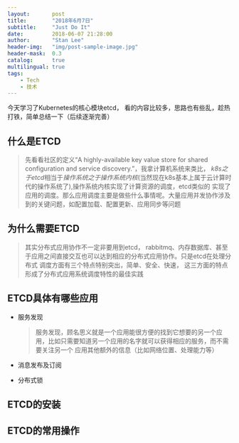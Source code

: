 ```yaml
---
layout:       post
title:        "2018年6月7日"
subtitle:     "Just Do It"
date:         2018-06-07 21:28:00
author:       "Stan Lee"
header-img:   "img/post-sample-image.jpg"
header-mask:  0.3
catalog:      true
multilingual: true
tags:
    - Tech
    - 技术
---
```


今天学习了Kubernetes的核心模块etcd， 看的内容比较多，思路也有些乱，趁热打铁，简单总结一下（后续逐渐完善）
## 什么是ETCD
> 先看看社区的定义“A highly-available key value store for shared configuration and service discovery.”，我拿计算机系统来类比，
 *k8s之于etcd*相当于*操作系统之于操作系统内核*(当然现在k8s基本上属于云计算时代的操作系统了),操作系统内核实现了计算资源的调度，etcd类似的
 实现了应用的调度。那么应用调度主要是做些什么事情呢。大量应用并发协作涉及到的关键问题，如配置加载、配置更新、应用同步等问题
  

## 为什么需要ETCD
> 其实分布式应用协作不一定非要用到etcd， rabbitmq、内存数据库、甚至于应用之间直接交互也可以达到相应的分布式应用协作。只是etcd在处理分布式
调度方面有三个特点特别突出，简单、安全、快速， 这三方面的特点形成了分布式应用系统调度特性的最佳实践

## ETCD具体有哪些应用
  - 服务发现
    > 服务发现，顾名思义就是一个应用能很方便的找到它想要的另一个应用，比如只需要知道另一个应用的名字就可以获得相应的服务，而不需要关注另一个
    应用其他额外的信息（比如网络位置、处理能力等）
  - 消息发布及订阅
    
  - 分布式锁
  

## ETCD的安装

## ETCD的常用操作

